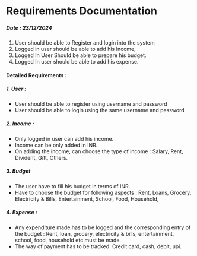 # Requirements Documentation

##### Date : 23/12/2024

1. User should be able to Register and login into the system
2. Logged in user should be able to add his Income, 
3. Logged In User Should be able to prepare his budget.
4. Logged In user should be able to add his expense. 

#### Detailed Requirements : 

##### 1. User : 

- User should be able to register using username and password
- User should be able to login using the same username and password

##### 2. Income : 
-  Only logged in user can add his income.
-  Income can be only added in INR.
-  On adding the income, can choose the type of income : Salary, Rent, Divident, Gift, Others.

##### 3. Budget
- The user have to fill his budget in terms of INR.
- Have to choose the budget for following aspects : Rent, Loans, Grocery, Electricity & Bills, Entertainment, School, Food, Household, 

##### 4. Expense : 
- Any expenditure made has to be logged and the corresponding entry of the budget : Rent, loan, grocery, electricity & bills, entertainment, school, food, household etc must be made.
- The way of payment has to be tracked: Credit card, cash, debit, upi.